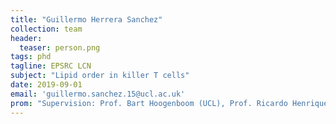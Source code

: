```yaml
---
title: "Guillermo Herrera Sanchez"
collection: team
header:
  teaser: person.png
tags: phd
tagline: EPSRC LCN
subject: "Lipid order in killer T cells"
date: 2019-09-01
email: 'guillermo.sanchez.15@ucl.ac.uk'
prom: "Supervision: Prof. Bart Hoogenboom (UCL), Prof. Ricardo Henriques (UCL)"
---
```

